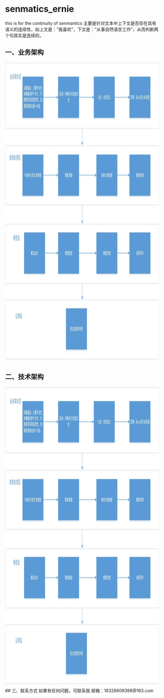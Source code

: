 # senmatics_ernie
this is for the continuity of senmantics
主要是针对文本中上下文是否存在具有语义的连续性，如上文是：“我喜欢”，下文是：“从事自然语言工作”，从而判断两个句其实是连续的。
## 一、业务架构
<div align=center><img width="1400" height="980" src="https://github.com/jackyRabbit/senmatics_ernie/blob/master/img/1.jpg"/></div>

## 二、技术架构
<div align=center><img width="1400" height="980" src="https://github.com/jackyRabbit/senmatics_ernie/blob/master/img/1.jpg"/></div>
## 三、联系方式
如果有任何问题，可联系我
邮箱：18328609398@163.com
